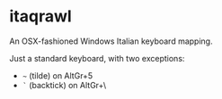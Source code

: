 # itaqrawl
An OSX-fashioned Windows Italian keyboard mapping.

Just a standard keyboard, with two exceptions:
- `~` (tilde) on AltGr+5
- `` ` `` (backtick) on AltGr+\
